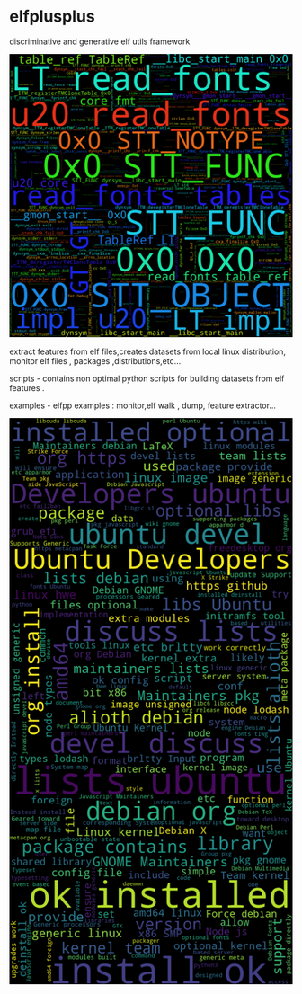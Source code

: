 # elfplusplus
discriminative and generative elf utils framework

![dist](https://github.com/yanivkarta/elfplusplus/blob/main/scripts/wordcloud.png?raw=true)


extract features from elf files,creates datasets from local linux distribution, monitor elf files , packages ,distributions,etc...


scripts - contains non optimal python scripts for building datasets from elf features . 

examples - elfpp examples : monitor,elf walk , dump, feature extractor...


![packages](https://github.com/yanivkarta/elfplusplus/blob/main/scripts/packages.png?raw=true)


